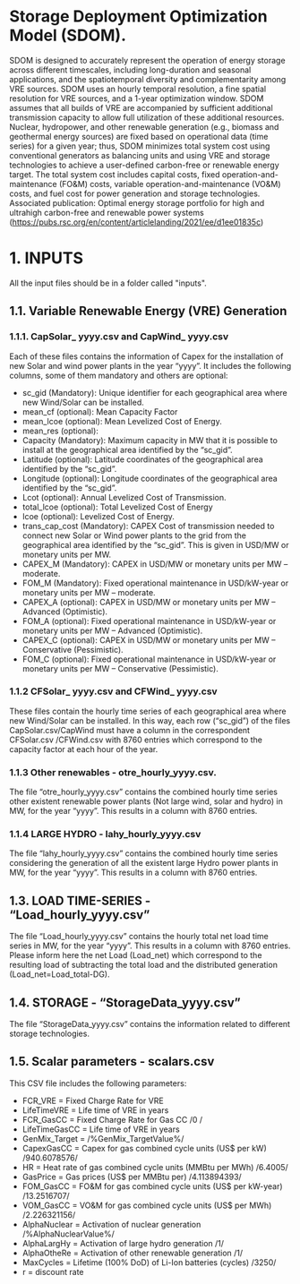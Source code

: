 # Storage Deployment Optimization Model (SDOM).
SDOM is designed to accurately represent the operation of energy storage across different timescales, including long-duration and seasonal applications, and the spatiotemporal diversity and complementarity among VRE sources. SDOM uses an hourly temporal resolution, a fine spatial resolution for VRE sources, and a 1-year optimization window. SDOM assumes that all builds of VRE are accompanied by sufficient additional transmission capacity to allow full utilization of these additional resources. Nuclear, hydropower, and other renewable generation (e.g., biomass and geothermal energy sources) are fixed based on operational data (time series) for a given year; thus, SDOM minimizes total system cost using conventional generators as balancing units and using VRE and storage technologies to achieve a user-defined carbon-free or renewable energy target. The total system cost includes capital costs, fixed operation-and-maintenance (FO&M) costs, variable operation-and-maintenance (VO&M) costs, and fuel cost for power generation and storage technologies.
Associated publication: Optimal energy storage portfolio for high and ultrahigh carbon-free and renewable power systems (https://pubs.rsc.org/en/content/articlelanding/2021/ee/d1ee01835c)

# 1. INPUTS
All the input files should be in a folder called "inputs".

## 1.1. Variable Renewable Energy (VRE) Generation

### 1.1.1.	CapSolar_ yyyy.csv and CapWind_ yyyy.csv
Each of these files contains the information of Capex for the installation of new Solar and wind power plants in the year “yyyy”. It includes the following columns, some of them mandatory and others are optional:
 - sc_gid (Mandatory): Unique identifier for each geographical area where new Wind/Solar can be installed.
 - mean_cf (optional): Mean Capacity Factor
 - mean_lcoe (optional): Mean Levelized Cost of Energy.
 - mean_res (optional):
 - Capacity (Mandatory): Maximum capacity in MW that it is possible to install at the geographical area identified by the “sc_gid”.
 - Latitude (optional): Latitude coordinates of the geographical area identified by the “sc_gid”.
 - Longitude (optional): Longitude coordinates of the geographical area identified by the “sc_gid”.
 - Lcot (optional): Annual Levelized Cost of Transmission.
 - total_lcoe (optional): Total Levelized Cost of Energy
 - lcoe (optional): Levelized Cost of Energy.
 - trans_cap_cost (Mandatory): CAPEX Cost of transmission needed to connect new Solar or Wind power plants to the grid from the geographical area identified by the “sc_gid”. This is given in USD/MW or monetary units per MW.
 - CAPEX_M (Mandatory): CAPEX in USD/MW or monetary units per MW – moderate.
 - FOM_M (Mandatory): Fixed operational maintenance in USD/kW-year or monetary units per MW – moderate.
 - CAPEX_A (optional): CAPEX in USD/MW or monetary units per MW – Advanced (Optimistic).
 - FOM_A (optional): Fixed operational maintenance in USD/kW-year or monetary units per MW – Advanced (Optimistic).
 - CAPEX_C (optional): CAPEX in USD/MW or monetary units per MW – Conservative (Pessimistic).
 - FOM_C (optional): Fixed operational maintenance in USD/kW-year or monetary units per MW – Conservative (Pessimistic).

### 1.1.2 CFSolar_ yyyy.csv and CFWind_ yyyy.csv
These files contain the hourly time series of each geographical area where new Wind/Solar can be installed.
In this way, each row (“sc_gid”) of the files CapSolar.csv/CapWind must have a column in the correspondent CFSolar.csv /CFWind.csv with 8760 entries which correspond to the capacity factor at each hour of the year.


### 1.1.3 Other renewables - otre_hourly_yyyy.csv.
The file “otre_hourly_yyyy.csv” contains the combined hourly time series other existent renewable power plants (Not large wind, solar and hydro) in MW, for the year “yyyy”. This results in a column with 8760 entries.
	
### 1.1.4 LARGE HYDRO - lahy_hourly_yyyy.csv
The file “lahy_hourly_yyyy.csv” contains the combined hourly time series considering the generation of all the existent large Hydro power plants in MW, for the year “yyyy”. This results in a column with 8760 entries.


## 1.3. LOAD TIME-SERIES - “Load_hourly_yyyy.csv”
The file “Load_hourly_yyyy.csv” contains the hourly total net load time series in MW, for the year “yyyy”. This results in a column with 8760 entries. Please inform here the net Load (Load_net) which correspond to the resulting load of subtracting the total load and the distributed generation (Load_net=Load_total-DG).

## 1.4. STORAGE - “StorageData_yyyy.csv”
The file “StorageData_yyyy.csv” contains the information related to different storage technologies.

## 1.5. Scalar parameters - scalars.csv
This CSV file includes the following parameters:

 - FCR_VRE = Fixed Charge Rate for VRE
 - LifeTimeVRE = Life time of VRE in years
 - FCR_GasCC =  Fixed Charge Rate for Gas CC /0 /
 - LifeTimeGasCC = Life time of VRE in years
 - GenMix_Target =  /%GenMix_TargetValue%/
 - CapexGasCC =  Capex for gas combined cycle units (US$ per kW) /940.6078576/
 - HR =  Heat rate of gas combined cycle units (MMBtu per MWh) /6.4005/
 - GasPrice =  Gas prices (US$ per MMBtu per) /4.113894393/
 - FOM_GasCC =  FO&M for gas combined cycle units (US$ per kW-year) /13.2516707/
 - VOM_GasCC =  VO&M for gas combined cycle units (US$ per MWh) /2.226321156/
 - AlphaNuclear =  Activation of nuclear generation /%AlphaNuclearValue%/
 - AlphaLargHy =  Activation of large hydro generation /1/
 - AlphaOtheRe =  Activation of other renewable generation /1/
 - MaxCycles =  Lifetime (100% DoD) of Li-Ion batteries (cycles) /3250/
 - r =  discount rate